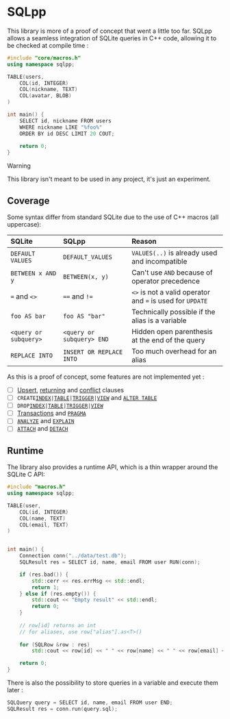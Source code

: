 # SQLpp

This library is more of a proof of concept that went a little too far.
SQLpp allows a seamless integration of SQLite queries in C++ code, allowing it to be checked at compile time :
```cpp
#include "core/macros.h"
using namespace sqlpp;

TABLE(users,
    COL(id, INTEGER)
    COL(nickname, TEXT)
    COL(avatar, BLOB)
)

int main() {
    SELECT id, nickname FROM users
    WHERE nickname LIKE "%foo%"
    ORDER BY id DESC LIMIT 20 COUT;
    
    return 0;
}
```

> [!WARNING]
> This library isn't meant to be used in any project, it's just an experiment.

## Coverage

Some syntax differ from standard SQLite due to the use of C++ macros (all uppercase):

| SQLite                | SQLpp                     | Reason                                                    |
|:----------------------|:--------------------------|:----------------------------------------------------------|
| `DEFAULT VALUES`      | `DEFAULT_VALUES`          | `VALUES(..)` is already used and incompatible             |
| `BETWEEN x AND y`     | `BETWEEN(x, y)`           | Can't use `AND` because of operator precedence            |
| `=` and `<>`          | `==` and `!=`             | `<>` is not a valid operator and `=` is used for `UPDATE` |
| `foo AS bar`          | `foo AS "bar"`            | Technically possible if the alias is a variable           |
| `<query or subquery>` | `<query or subquery> END` | Hidden open parenthesis at the end of the query           |
| `REPLACE INTO`        | `INSERT OR REPLACE INTO`  | Too much overhead for an alias                            |

As this is a proof of concept, some features are not implemented yet :
- [ ] [Upsert](https://www.sqlite.org/syntax/upsert-clause.html), [returning](https://www.sqlite.org/syntax/returning-clause.html) and [conflict](https://www.sqlite.org/syntax/conflict-clause.html) clauses
- [ ] `CREATE`[`INDEX`](https://www.sqlite.org/lang_createindex.html)`|`[`TABLE`](https://www.sqlite.org/lang_createtable.html)`|`[`TRIGGER`](https://www.sqlite.org/lang_createtrigger.html)`|`[`VIEW`](https://www.sqlite.org/lang_createview.html) and [`ALTER TABLE`](https://www.sqlite.org/lang_altertable.html)
- [ ] `DROP`[`INDEX`](https://www.sqlite.org/lang_dropindex.html)`|`[`TABLE`](https://www.sqlite.org/lang_droptable.html)`|`[`TRIGGER`](https://www.sqlite.org/lang_droptrigger.html)`|`[`VIEW`](https://www.sqlite.org/lang_dropview.html)
- [ ] [Transactions](https://www.sqlite.org/lang_transaction.html) and [`PRAGMA`](https://www.sqlite.org/pragma.html)
- [ ] [`ANALYZE`](https://www.sqlite.org/lang_analyze.html) and [`EXPLAIN`](https://www.sqlite.org/eqp.html)
- [ ] [`ATTACH`](https://www.sqlite.org/lang_attach.html) and [`DETACH`](https://www.sqlite.org/lang_detach.html)

## Runtime

The library also provides a runtime API, which is a thin wrapper around the SQLite C API:
```cpp
#include "macros.h"
using namespace sqlpp;

TABLE(user,
    COL(id, INTEGER)
    COL(name, TEXT)
    COL(email, TEXT)
)


int main() {
    Connection conn("../data/test.db");
    SQLResult res = SELECT id, name, email FROM user RUN(conn);

    if (res.bad()) {
        std::cerr << res.errMsg << std::endl;
        return 1;
    } else if (res.empty()) {
        std::cout << "Empty result" << std::endl;
        return 0;
    }
    
    // row[id] returns an int
    // for aliases, use row["alias"].as<T>()
    
    for (SQLRow &row : res)
        std::cout << row[id] << " " << row[name] << " " << row[email] << std::endl;

    return 0;
}
```

There is also the possibility to store queries in a variable and execute them later :
```cpp
SQLQuery query = SELECT id, name, email FROM user END;
SQLResult res = conn.run(query.sql);
```
